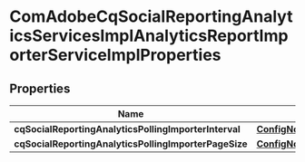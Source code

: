 

# ComAdobeCqSocialReportingAnalyticsServicesImplAnalyticsReportImporterServiceImplProperties

## Properties

Name | Type | Description | Notes
------------ | ------------- | ------------- | -------------
**cqSocialReportingAnalyticsPollingImporterInterval** | [**ConfigNodePropertyInteger**](ConfigNodePropertyInteger.md) |  |  [optional]
**cqSocialReportingAnalyticsPollingImporterPageSize** | [**ConfigNodePropertyInteger**](ConfigNodePropertyInteger.md) |  |  [optional]



